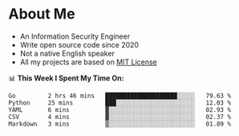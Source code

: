 # About Me

- An Information Security Engineer
- Write open source code since 2020
- Not a native English speaker
- All my projects are based on [MIT License](https://opensource.org/licenses/MIT)

📊 **This Week I Spent My Time On:**
<!--START_SECTION:waka-->
```text
Go         2 hrs 46 mins   ████████████████████░░░░░   79.63 % 
Python     25 mins         ███░░░░░░░░░░░░░░░░░░░░░░   12.03 % 
YAML       6 mins          ▓░░░░░░░░░░░░░░░░░░░░░░░░   02.93 % 
CSV        4 mins          ▓░░░░░░░░░░░░░░░░░░░░░░░░   02.37 % 
Markdown   3 mins          ▒░░░░░░░░░░░░░░░░░░░░░░░░   01.89 % 
```
<!--END_SECTION:waka-->

